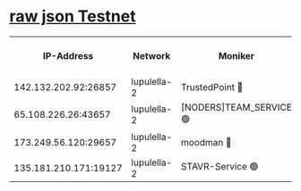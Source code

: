 [raw json Testnet](https://rpc-check.jaclalt.stavr.tech/jaclalt/rpc-jaclalt-result.json)
=

<table><tr><th>IP-Address</th><th>Network</th><th>Moniker</th><th>Latest Block Height</th><th>Earliest Block Height</th><th>Catching Up</th><th>Tx Index</th><th>Voting Power</th><th>Scan Time</th></tr><tr><td>142.132.202.92:26857</td><td>lupulella-2</td><td>TrustedPoint 🔴</td><td>6663562</td><td>6282001</td><td>False</td><td>off</td><td>5</td><td>2024-02-14T12:16:28.642438338UTC</td></tr><tr><td>65.108.226.26:43657</td><td>lupulella-2</td><td>[NODERS]TEAM_SERVICE 🟢</td><td>6663563</td><td>6282001</td><td>False</td><td>on</td><td>0</td><td>2024-02-14T12:16:29.053269106UTC</td></tr><tr><td>173.249.56.120:29657</td><td>lupulella-2</td><td>moodman 🔴</td><td>6663562</td><td>6563562</td><td>False</td><td>off</td><td>940134</td><td>2024-02-14T12:16:28.310971741UTC</td></tr><tr><td>135.181.210.171:19127</td><td>lupulella-2</td><td>STAVR-Service 🟢</td><td>6663561</td><td>6660001</td><td>False</td><td>on</td><td>0</td><td>2024-02-14T12:16:21.777408094UTC</td></tr></table>
